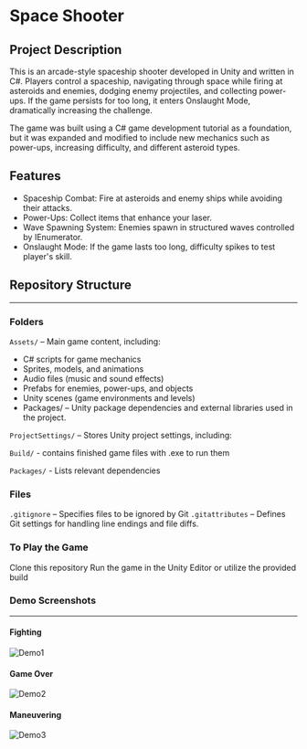 # Space Shooter
## Project Description
This is an arcade-style spaceship shooter developed in Unity and written in C#. Players control a spaceship, navigating through space while firing at asteroids and enemies, dodging enemy projectiles, and collecting power-ups. If the game persists for too long, it enters Onslaught Mode, dramatically increasing the challenge.

The game was built using a C# game development tutorial as a foundation, but it was expanded and modified to include new mechanics such as power-ups, increasing difficulty, and different asteroid types.

## Features
- Spaceship Combat: Fire at asteroids and enemy ships while avoiding their attacks.
- Power-Ups: Collect items that enhance your laser.
- Wave Spawning System: Enemies spawn in structured waves controlled by IEnumerator.
- Onslaught Mode: If the game lasts too long, difficulty spikes to test player's skill.

## Repository Structure
---
### Folders
```Assets/``` – Main game content, including:

- C# scripts for game mechanics
- Sprites, models, and animations
- Audio files (music and sound effects)
- Prefabs for enemies, power-ups, and objects
- Unity scenes (game environments and levels)
- Packages/ – Unity package dependencies and external libraries used in the project.

```ProjectSettings/``` – Stores Unity project settings, including:

```Build/``` - contains finished game files with .exe to run them

```Packages/``` - Lists relevant dependencies

### Files
```.gitignore``` – Specifies files to be ignored by Git
```.gitattributes``` – Defines Git settings for handling line endings and file diffs.

### To Play the Game
Clone this repository
Run the game in the Unity Editor or utilize the provided build

### Demo Screenshots
---
#### Fighting
![Demo1](demo_1.png)
#### Game Over
![Demo2](demo_2.png)
#### Maneuvering
![Demo3](demo_3.png)

